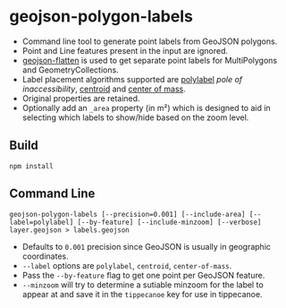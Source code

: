 # geojson-polygon-labels

* Command line tool to generate point labels from GeoJSON polygons.
* Point and Line features present in the input are ignored.
* [geojson-flatten](https://github.com/mapbox/geojson-flatten) is used to get separate point labels for MultiPolygons and GeometryCollections.
* Label placement algorithms supported are [polylabel](https://github.com/mapbox/polylabel) *pole of inaccessibility*, [centroid](http://turfjs.org/docs/#centroid) and [center of mass](http://turfjs.org/docs/#centerofmass).
* Original properties are retained.
* Optionally add an `_area` property (in m²) which is designed to aid in selecting which labels to show/hide based on the zoom level.

## Build

    npm install

## Command Line

    geojson-polygon-labels [--precision=0.001] [--include-area] [--label=polylabel] [--by-feature] [--include-minzoom] [--verbose] layer.geojson > labels.geojson

 - Defaults to `0.001` precision since GeoJSON is usually in geographic coordinates.
 - `--label` options are `polylabel`, `centroid`, `center-of-mass`.
 - Pass the `--by-feature` flag to get one point per GeoJSON feature.
- `--minzoom` will try to determine a sutiable minzoom for the label to appear at and save it in the `tippecanoe` key for use in tippecanoe.
